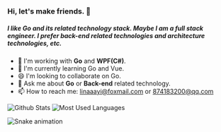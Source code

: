 ### Hi, let's make friends. 👋

##### I like Go and its related technology stack. Maybe I am a full stack engineer. I prefer back-end related technologies and architecture technologies, etc.

- 🍎 I'm working with **Go** and **WPF(C#)**.
- 🌱 I'm currently learning Go and Vue.
- 😄 I'm looking to collaborate on Go.
- 💬 Ask me about **Go** or **Back-end** related technology.
- 📫 How to reach me: linaaayi@foxmail.com or 874183200@qq.com

![Github Stats](https://github-readme-stats.vercel.app/api?username=Codexiaoyi&show_icons=true&theme=dark&count_private=true)
![Most Used Languages](https://github-readme-stats.vercel.app/api/top-langs/?username=Codexiaoyi&theme=dark&layout=compact&exclude_repo=Codexiaoyi.github.io)

![Snake animation](https://github.com/Codexiaoyi/Codexiaoyi/blob/output/github-contribution-grid-snake.svg)
